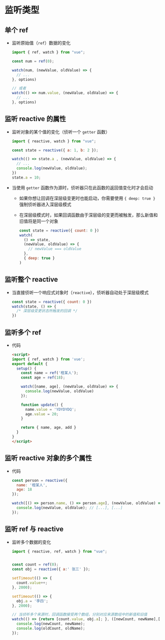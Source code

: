 # 监听类型

## 单个 ref

- 监听原始值（`ref`）数据的变化

    ```js
    import { ref, watch } from "vue";

    const num = ref(0);

    watch(num, (newValue, oldValue) => {
      // ...
    }, options)

    // 或者
    watch(() => num.value, (newValue, oldValue) => {
      // ...
    }, options)

    ```

## 监听 reactive 的属性

- 监听对象的某个值的变化（侦听一个 `getter` 函数）

    ```js
    import { reactive, watch } from "vue";

    const state = reactive({ a: 1, b: 2 });

    watch(() => state.a , (newValue, oldValue) => {
      // ...
      console.log(newValue, oldValue);
    })
    state.a = 10;
    ```

- 当使用 `getter` 函数作为源时，侦听器只在此函数的返回值变化时才会启动

  - 如果你想让回调在深层级变更时也能启动，你需要使用 `{ deep: true }` 强制侦听器进入深层级模式

  - 在深层级模式时，如果回调函数由于深层级的变更而被触发，那么新值和旧值将是同一个对象

    ```js
    const state = reactive({ count: 0 })
    watch(
      () => state,
      (newValue, oldValue) => {
        // newValue === oldValue
      },
      { deep: true }
    )
    ```

## 监听整个 reactive

- 当直接侦听一个响应式对象时（`reactive`），侦听器自动处于深层级模式

    ```js
    const state = reactive({ count: 0 })
    watch(state, () => {
      /* 深层级变更状态所触发的回调 */
    })
    ```

## 监听多个 ref

- 代码

  ```html
  <script>
  import { ref, watch } from 'vue';
  export default {
    setup() {
      const name = ref('橙某人');
      const age = ref(18);

      watch([name, age], (newValue, oldValue) => {
        console.log(newValue, oldValue)
      });

      function update() {
        name.value = 'YDYDYDQ';
        age.value = 20;
      }

      return { name, age, add }
    }
  }
  </script>
  ```

## 监听 reactive 对象的多个属性

- 代码

  ```js
  const person = reactive({
    name: '橙某人',
    age: 18
  });

  watch([() => person.name, () => person.age], (newValue, oldValue) => {
    console.log(newValue, oldValue); // [...], [...]
  });
  ```

## 监听 ref 与 reactive

- 监听多个数据的变化

    ```js
    import { reactive, ref, watch } from "vue";


    const count = ref(0);
    const obj = reactive({ a:' 张三' });

    setTimeout(() => {
      count.value++;
    }, 2000);

    setTimeout(() => {
      obj.a = '李四';
    }, 2000);

    // 当侦听多个来源时，回调函数接受两个数组，分别对应来源数组中的新值和旧值
    watch(() => {return [count.value, obj.a]; }, ([newCount, newName],[oldCount, oldName]) => {
      console.log(newCount, newName);
      console.log(oldCount, oldName);
    });
    ```
